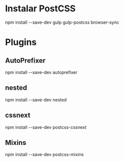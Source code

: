 # Instalar PostCSS 


npm install --save-dev gulp gulp-postcss browser-sync

# Plugins 

## AutoPrefixer 

npm install --save-dev autoprefixer 

## nested 

npm install --save-dev nested

## cssnext 

npm install --save-dev postcss-cssnext


## Mixins 

npm install --save-dev postcss-mixins